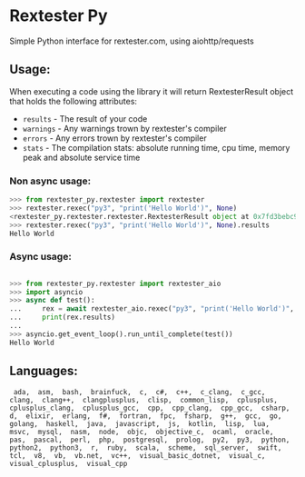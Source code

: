 # Rextester Py

Simple Python interface for rextester.com, using aiohttp/requests


## Usage:


When executing a code using the library it will return RextesterResult object that holds the following attributes:

- `results` - The result of your code
- `warnings` - Any warnings trown by rextester's compiler
- `errors` - Any errors trown by rextester's compiler
-  `stats` - The compilation stats: absolute running time, cpu time, memory peak and absolute service time

### Non async usage:

```python
>>> from rextester_py.rextester import rextester
>>> rextester.rexec("py3", "print('Hello World')", None)
<rextester_py.rextester.rextester.RextesterResult object at 0x7fd3bebc9f28>
>>> rextester.rexec("py3", "print('Hello World')", None).results
Hello World
```

### Async usage:

```python

>>> from rextester_py.rextester import rextester_aio
>>> import asyncio
>>> async def test():
...     rex = await rextester_aio.rexec("py3", "print('Hello World')", None)
...     print(rex.results)
...
>>> asyncio.get_event_loop().run_until_complete(test())
Hello World

```

## Languages:

```
 ada,  asm,  bash,  brainfuck,  c,  c#,  c++,  c_clang,  c_gcc,  clang,  clang++,  clangplusplus,  clisp,  common_lisp,  cplusplus,  cplusplus_clang,  cplusplus_gcc,  cpp,  cpp_clang,  cpp_gcc,  csharp,  d,  elixir,  erlang,  f#,  fortran,  fpc,  fsharp,  g++,  gcc,  go,  golang,  haskell,  java,  javascript,  js,  kotlin,  lisp,  lua,  msvc,  mysql,  nasm,  node,  objc,  objective_c,  ocaml,  oracle,  pas,  pascal,  perl,  php,  postgresql,  prolog,  py2,  py3,  python,  python2,  python3,  r,  ruby,  scala,  scheme,  sql_server,  swift,  tcl,  v8,  vb,  vb.net,  vc++,  visual_basic_dotnet,  visual_c,  visual_cplusplus,  visual_cpp
 ```
